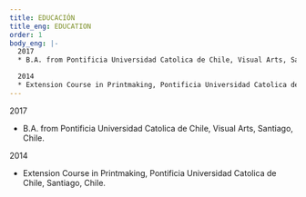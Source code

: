 ```yaml
---
title: EDUCACIÓN
title_eng: EDUCATION
order: 1
body_eng: |-
  2017
  * B.A. from Pontificia Universidad Catolica de Chile, Visual Arts, Santiago, Chile.

  2014
  * Extension Course in Printmaking, Pontificia Universidad Catolica de Chile, Santiago, Chile.
---
```


2017

- B.A. from Pontificia Universidad Catolica de Chile, Visual Arts, Santiago, Chile.

2014

- Extension Course in Printmaking, Pontificia Universidad Catolica de Chile, Santiago, Chile.
